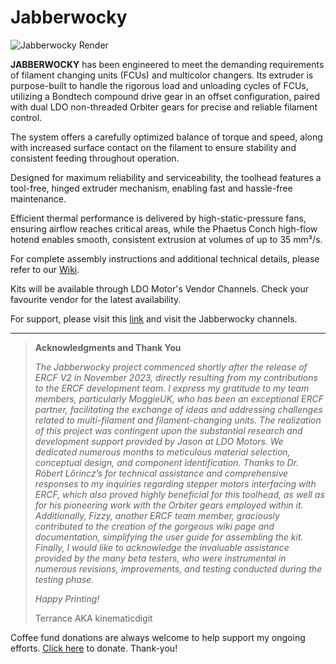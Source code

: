 # Jabberwocky

![Jabberwocky Render](https://github.com/kinematicdigit/Jabberwocky/blob/main/Images/JabberWocky_Render.png)

**JABBERWOCKY** has been engineered to meet the demanding requirements of filament changing units (FCUs) and multicolor changers. Its extruder is purpose-built to handle the rigorous load and unloading cycles of FCUs, utilizing a Bondtech compound drive gear in an offset configuration, paired with dual LDO non-threaded Orbiter gears for precise and reliable filament control.

The system offers a carefully optimized balance of torque and speed, along with increased surface contact on the filament to ensure stability and consistent feeding throughout operation.

Designed for maximum reliability and serviceability, the toolhead features a tool-free, hinged extruder mechanism, enabling fast and hassle-free maintenance.

Efficient thermal performance is delivered by high-static-pressure fans, ensuring airflow reaches critical areas, while the Phaetus Conch high-flow hotend enables smooth, consistent extrusion at volumes of up to 35 mm³/s.


For complete assembly instructions and additional technical details, please refer to our [Wiki](https://github.com/kinematicdigit/Jabberwocky/wiki).


Kits will be available through LDO Motor's Vendor Channels. Check your favourite vendor for the latest availability.


For support, please visit this [link](https://discord.gg/MPZ4cHm9gm) and visit the Jabberwocky channels. 

---
>**Acknowledgments and Thank You**
>
>*The Jabberwocky project commenced shortly after the release of ERCF V2 in November 2023, directly resulting from my contributions to the ERCF development team. I express my gratitude to my team members, particularly MoggieUK, who has been an exceptional ERCF partner, facilitating the exchange of ideas and addressing challenges related to multi-filament and filament-changing units. The realization of this project was contingent upon the substantial research and development support provided by Jason at LDO Motors. We dedicated numerous months to meticulous material selection, conceptual design, and component identification. Thanks to Dr. Róbert Lőrincz’s for technical assistance and comprehensive responses to my inquiries regarding stepper motors interfacing with ERCF, which also proved highly beneficial for this toolhead, as well as for his pioneering work with the Orbiter gears employed within it. Additionally, Fizzy, another ERCF team member, graciously contributed to the creation of the gorgeous wiki page and documentation, simplifying the user guide for assembling the kit. Finally, I would like to acknowledge the invaluable assistance provided by the many beta testers, who were instrumental in numerous revisions, improvements, and testing conducted during the testing phase.*
>
>*Happy Printing!*
>
>Terrance AKA kinematicdigit
>
Coffee fund donations are always welcome to help support my ongoing efforts. [Click here](https://www.paypal.com/donate/?business=CXCABTX8BCAUY&no_recurring=0&item_name=Thank+you+for+your+support%21&currency_code=CAD) to donate. Thank-you!
